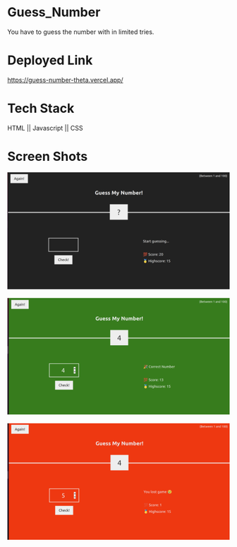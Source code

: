 # Guess_Number
You have to guess the number  with in limited tries. 

# Deployed Link
https://guess-number-theta.vercel.app/

# Tech Stack
HTML || Javascript || CSS
# Screen Shots
![image info](./app_images/home.png)
<br><br>
![image info](./app_images/success.png)
<br><br>
![image info](./app_images/failed.png)
<br><br>
